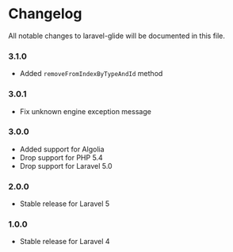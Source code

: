 # Changelog

All notable changes to laravel-glide will be documented in this file.

### 3.1.0
- Added `removeFromIndexByTypeAndId` method

### 3.0.1
- Fix unknown engine exception message

### 3.0.0
- Added support for Algolia
- Drop support for PHP 5.4
- Drop support for Laravel 5.0

### 2.0.0
- Stable release for Laravel 5

### 1.0.0
- Stable release for Laravel 4
